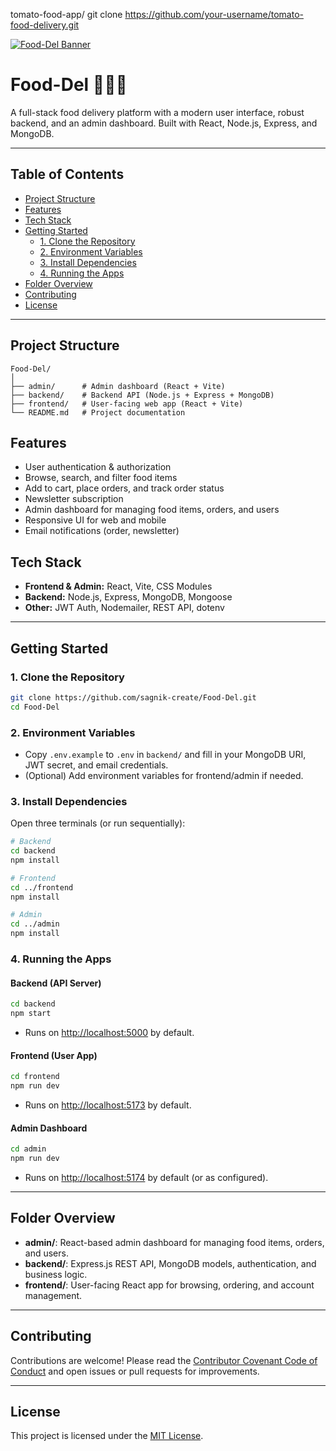 tomato-food-app/
git clone https://github.com/your-username/tomato-food-delivery.git

[![Food-Del Banner](frontend/public/header_img.png)](./)

# Food-Del 🍔🍕🍜

A full-stack food delivery platform with a modern user interface, robust backend, and an admin dashboard. Built with React, Node.js, Express, and MongoDB.

---

## Table of Contents
- [Project Structure](#project-structure)
- [Features](#features)
- [Tech Stack](#tech-stack)
- [Getting Started](#getting-started)
	- [1. Clone the Repository](#1-clone-the-repository)
	- [2. Environment Variables](#2-environment-variables)
	- [3. Install Dependencies](#3-install-dependencies)
	- [4. Running the Apps](#4-running-the-apps)
- [Folder Overview](#folder-overview)
- [Contributing](#contributing)
- [License](#license)

---

## Project Structure

```
Food-Del/
│
├── admin/      # Admin dashboard (React + Vite)
├── backend/    # Backend API (Node.js + Express + MongoDB)
├── frontend/   # User-facing web app (React + Vite)
└── README.md   # Project documentation
```

## Features

- User authentication & authorization
- Browse, search, and filter food items
- Add to cart, place orders, and track order status
- Newsletter subscription
- Admin dashboard for managing food items, orders, and users
- Responsive UI for web and mobile
- Email notifications (order, newsletter)

## Tech Stack

- **Frontend & Admin:** React, Vite, CSS Modules
- **Backend:** Node.js, Express, MongoDB, Mongoose
- **Other:** JWT Auth, Nodemailer, REST API, dotenv

---

## Getting Started

### 1. Clone the Repository

```sh
git clone https://github.com/sagnik-create/Food-Del.git
cd Food-Del
```

### 2. Environment Variables

- Copy `.env.example` to `.env` in `backend/` and fill in your MongoDB URI, JWT secret, and email credentials.
- (Optional) Add environment variables for frontend/admin if needed.

### 3. Install Dependencies

Open three terminals (or run sequentially):

```sh
# Backend
cd backend
npm install

# Frontend
cd ../frontend
npm install

# Admin
cd ../admin
npm install
```

### 4. Running the Apps

#### Backend (API Server)
```sh
cd backend
npm start
```
- Runs on [http://localhost:5000](http://localhost:5000) by default.

#### Frontend (User App)
```sh
cd frontend
npm run dev
```
- Runs on [http://localhost:5173](http://localhost:5173) by default.

#### Admin Dashboard
```sh
cd admin
npm run dev
```
- Runs on [http://localhost:5174](http://localhost:5174) by default (or as configured).

---

## Folder Overview

- **admin/**: React-based admin dashboard for managing food items, orders, and users.
- **backend/**: Express.js REST API, MongoDB models, authentication, and business logic.
- **frontend/**: User-facing React app for browsing, ordering, and account management.

---

## Contributing

Contributions are welcome! Please read the [Contributor Covenant Code of Conduct](./%E2%9C%A8%20Contributor%20Covenant%20Code%20of%20Conduct%20%E2%80%94%20GSSoC%20%E2%9C%A8) and open issues or pull requests for improvements.

---

## License

This project is licensed under the [MIT License](./LICENSE).
